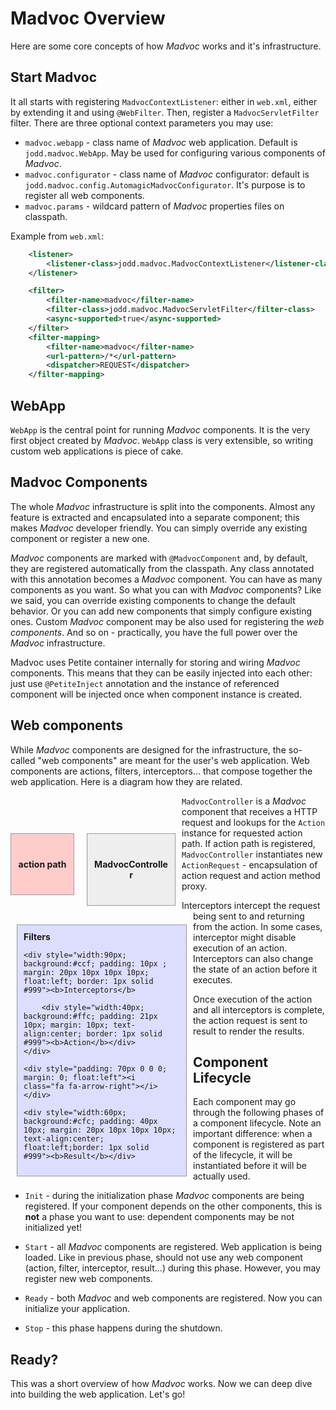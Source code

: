 
# Madvoc Overview

Here are some core concepts of how *Madvoc* works and it's infrastructure.

## Start Madvoc

It all starts with registering `MadvocContextListener`: either in `web.xml`, either by extending it and using `@WebFilter`. Then, register a `MadvocServletFilter` filter. There are three optional context parameters you may use:

* `madvoc.webapp` - class name of *Madvoc* web application. Default is `jodd.madvoc.WebApp`. May be used for configuring various components of *Madvoc*.
* `madvoc.configurator` - class name of *Madvoc* configurator: default is
  `jodd.madvoc.config.AutomagicMadvocConfigurator`. It's purpose is to register all web components.
* `madvoc.params` - wildcard pattern of *Madvoc* properties files on classpath.

Example from `web.xml`:

~~~~~ xml
	<listener>
		<listener-class>jodd.madvoc.MadvocContextListener</listener-class>
	</listener>

	<filter>
		<filter-name>madvoc</filter-name>
		<filter-class>jodd.madvoc.MadvocServletFilter</filter-class>
		<async-supported>true</async-supported>
	</filter>
	<filter-mapping>
		<filter-name>madvoc</filter-name>
		<url-pattern>/*</url-pattern>
		<dispatcher>REQUEST</dispatcher>
	</filter-mapping>
~~~~~

## WebApp

`WebApp` is the central point for running *Madvoc* components. It is the very first object created by *Madvoc*. `WebApp` class is very extensible, so writing custom web applications is piece of cake.


## Madvoc Components

The whole *Madvoc* infrastructure is split into the components. Almost any feature is extracted and encapsulated into a separate component; this makes *Madvoc* developer friendly. You can simply override any existing component or register a new one.

*Madvoc* components are marked with `@MadvocComponent` and, by default, they are registered automatically from the classpath. Any class annotated with this annotation becomes a *Madvoc* component. You can have as many components as you want. So what you can with *Madvoc* components? Like we said, you can override existing components to change the default behavior. Or you can add new components that simply configure existing ones. Custom *Madvoc* component may be also used for registering the _web components_. And so on - practically, you have the full power over the *Madvoc* infrastructure.

 Madvoc uses Petite container internally for storing and wiring *Madvoc* components. This means that they can be easily injected into each other: just use `@PetiteInject` annotation and the instance of referenced component will be injected once when component instance is created.


## Web components

While *Madvoc* components are designed for the infrastructure, the so-called "web components" are meant for the user's web application. Web components are actions, filters, interceptors... that compose together the web application. Here is a diagram how they are related.

<div class="clearfix">

<div style="width:80px; background:#fcc; padding: 40px 10px; margin: 60px 10px 10px 0; text-align:center; float:left;border: 1px solid #999"><b>action path</b></div>

<div style="padding: 100px 0 0 0; margin: 0; float:left"><i class="fa fa-arrow-right"></i></div>

<div style="width:120px; background:#eee; padding: 40px 10px; margin: 60px 10px 10px 10px; text-align:center; float:left;border: 1px solid #999"><b>MadvocController</b></div>

<div style="padding: 100px 0 0 0; margin: 0; float:left"><i class="fa fa-arrow-right"></i></div>

<div style="width:250px; background:#ddf; padding: 10px ; margin: 20px 10px 10px 10px; float:left; border: 1px solid #999"><div><b>Filters</b></div>

    <div style="width:90px; background:#ccf; padding: 10px ; margin: 20px 10px 10px 10px; float:left; border: 1px solid #999"><b>Interceptors</b>

        <div style="width:40px; background:#ffc; padding: 21px 10px; margin: 10px; text-align:center; border: 1px solid #999"><b>Action</b></div>
    </div>

    <div style="padding: 70px 0 0 0; margin: 0; float:left"><i class="fa fa-arrow-right"></i></div>

    <div style="width:60px; background:#cfc; padding: 40px 10px; margin: 20px 10px 10px 10px; text-align:center; float:left;border: 1px solid #999"><b>Result</b></div>
</div>

</div>

`MadvocController` is a *Madvoc* component that receives a HTTP request and lookups for the `Action` instance for requested action path. If action path is registered, `MadvocController` instantiates new `ActionRequest` - encapsulation of action request and action method proxy.

Interceptors intercept the request being sent to and returning from the action. In some cases, interceptor might disable execution of an action. Interceptors can also change the state of an action before it executes.

Once execution of the action and all interceptors is complete, the action request is sent to result to render the results.


## Component Lifecycle

Each component may go through the following phases of a component lifecycle. Note an important difference: when a component is registered as part of the lifecycle, it will be instantiated before it will be actually used.

+ `Init` - during the initialization phase *Madvoc* components are being registered. If your component depends on the other components, this is **not** a phase you want to use: dependent components may be not initialized yet!

+ `Start` - all *Madvoc* components are registered. Web application is being loaded. Like in previous phase, should not use any web component (action, filter, interceptor, result...) during this phase. However, you may register new web components.

+ `Ready` - both *Madvoc* and web components are registered. Now you can initialize your application.

+ `Stop` - this phase happens during the shutdown.


## Ready?

This was a short overview of how *Madvoc* works. Now we can deep dive into building the web application. Let's go!